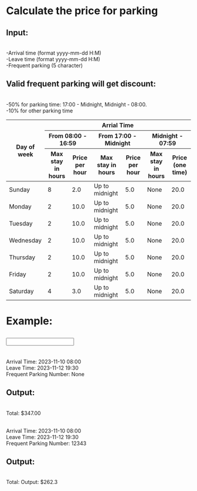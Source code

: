 <h1>Calculate the price for parking</h1>
<h2>Input:</h2>
<br>-Arrival time (format yyyy-mm-dd H:M)
<br>-Leave time (format yyyy-mm-dd H:M)
<br>-Frequent parking (5 character)
<h2>Valid frequent parking will get discount:</h2>
<br>-50% for parking time: 17:00 - Midnight, Midnight - 08:00.
<br>-10% for other parking time

<table>
<thead>
  <tr>
    <th rowspan="3">Day of week</th>
    <th colspan="6">Arrial Time</th>
  </tr>
  <tr>
    <th colspan="2">From 08:00 - 16:59</th>
    <th colspan="2">From 17:00 - Midnight</th>
    <th colspan="2">Midnight - 07:59</th>
  </tr>
  <tr>
    <th>Max stay in hours</th>
    <th>Price per hour</th>
    <th>Max stay in hours</th>
    <th>Price per hour</th>
    <th>Max stay in hours</th>
    <th>Price (one time)</th>
  </tr>
</thead>
<tbody>
  <tr>
    <td>Sunday</td>
    <td>8</td>
    <td>2.0</td>
    <td>Up to midnight</td>
    <td>5.0</td>
    <td>None</td>
    <td>20.0</td>
  </tr>
  <tr>
    <td>Monday</td>
    <td>2</td>
    <td>10.0</td>
    <td>Up to midnight</td>
    <td>5.0</td>
    <td>None</td>
    <td>20.0</td>
  </tr>
  <tr>
    <td>Tuesday</td>
    <td>2</td>
    <td>10.0</td>
    <td>Up to midnight</td>
    <td>5.0</td>
    <td>None</td>
    <td>20.0</td>
  </tr>
  <tr>
    <td>Wednesday</td>
    <td>2</td>
    <td>10.0</td>
    <td>Up to midnight</td>
    <td>5.0</td>
    <td>None</td>
    <td>20.0</td>
  </tr>
  <tr>
    <td>Thursday</td>
    <td>2</td>
    <td>10.0</td>
    <td>Up to midnight</td>
    <td>5.0</td>
    <td>None</td>
    <td>20.0</td>
  </tr>
  <tr>
    <td>Friday</td>
    <td>2</td>
    <td>10.0</td>
    <td>Up to midnight</td>
    <td>5.0</td>
    <td>None</td>
    <td>20.0</td>
  </tr>
  <tr>
    <td>Saturday</td>
    <td>4</td>
    <td>3.0</td>
    <td>Up to midnight</td>
    <td>5.0</td>
    <td>None</td>
    <td>20.0</td>
  </tr>
</tbody>
</table>

<h1>Example:</h1>
<h2><Input></h2>
<br> Arrival Time: 2023-11-10 08:00
<br> Leave Time: 2023-11-12 19:30
<br> Frequent Parking Number: None
<h2> Output:</h2>
<br>Total: $347.00</br>

<br> Arrival Time: 2023-11-10 08:00
<br> Leave Time: 2023-11-12 19:30
<br> Frequent Parking Number: 12343
<h2> Output:</h2>
<br>Total: Output: $262.3





